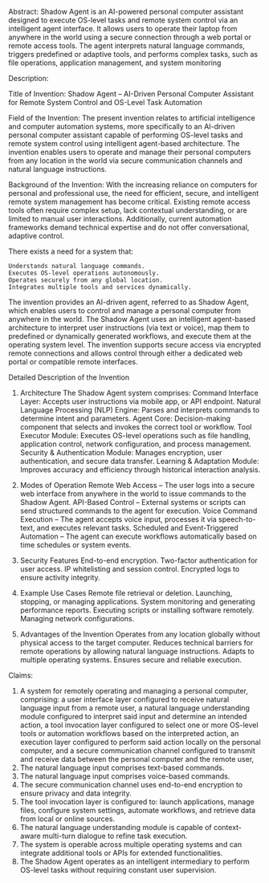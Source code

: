 
Abstract:
Shadow Agent is an AI-powered personal computer assistant designed to execute OS-level tasks and remote system control via an intelligent agent interface. It allows users to operate their laptop from anywhere in the world using a secure connection through a web portal or remote access tools. The agent interprets natural language commands, triggers predefined or adaptive tools, and performs complex tasks, such as file operations, application management, and system monitoring


Description:

Title of Invention:
Shadow Agent – AI-Driven Personal Computer Assistant for Remote System Control and OS-Level Task Automation

Field of the Invention:
The present invention relates to artificial intelligence and computer automation systems, more specifically to an AI-driven personal computer assistant capable of performing OS-level tasks and remote system control using intelligent agent-based architecture. The invention enables users to operate and manage their personal computers from any location in the world via secure communication channels and natural language instructions.

Background of the Invention:
With the increasing reliance on computers for personal and professional use, the need for efficient, secure, and intelligent remote system management has become critical. Existing remote access tools often require complex setup, lack contextual understanding, or are limited to manual user interactions.
Additionally, current automation frameworks demand technical expertise and do not offer conversational, adaptive control.

There exists a need for a system that:

	Understands natural language commands.
	Executes OS-level operations autonomously.
	Operates securely from any global location.
	Integrates multiple tools and services dynamically.

The invention provides an AI-driven agent, referred to as Shadow Agent, which enables users to control and manage a personal computer from anywhere in the world. The Shadow Agent uses an intelligent agent-based architecture to interpret user instructions (via text or voice), map them to predefined or dynamically generated workflows, and execute them at the operating system level.
The invention supports secure access via encrypted remote connections and allows control through either a dedicated web portal or compatible remote interfaces.

Detailed Description of the Invention
1. Architecture
	The Shadow Agent system comprises:
	Command Interface Layer: Accepts user instructions via  mobile app, or API endpoint.
	Natural Language Processing (NLP) Engine: Parses and interprets commands to determine intent and parameters.
	Agent Core: Decision-making component that selects and invokes the correct tool or workflow.
	Tool Executor Module: Executes OS-level operations such as file handling, application control, network configuration, and process 	management.
	Security & Authentication Module: Manages encryption, user authentication, and secure data transfer.
	Learning & Adaptation Module: Improves accuracy and efficiency through historical interaction analysis.

2. Modes of Operation
	Remote Web Access – The user logs into a secure web interface from anywhere in the world to issue commands to the Shadow Agent.
	API-Based Control – External systems or scripts can send structured commands to the agent for execution.
	Voice Command Execution – The agent accepts voice input, processes it via speech-to-text, and executes relevant tasks.
	Scheduled and Event-Triggered Automation – The agent can execute workflows automatically based on time schedules or system events.

3. Security Features
	End-to-end encryption.
	Two-factor authentication for user access.
	IP whitelisting and session control.
	Encrypted logs to ensure activity integrity.

4. Example Use Cases
	Remote file retrieval or deletion.
	Launching, stopping, or managing applications.
	System monitoring and generating performance reports.
	Executing scripts or installing software remotely.
	Managing network configurations.

5. Advantages of the Invention
	Operates from any location globally without physical access to the target computer.
	Reduces technical barriers for remote operations by allowing natural language instructions.
	Adapts to multiple operating systems.
	Ensures secure and reliable execution.

Claims:
1. A system for remotely operating and managing a personal computer, comprising:
	a user interface layer configured to receive natural language input from a remote user,
	a natural language understanding module configured to interpret said input and determine an intended action,
	a tool invocation layer configured to select one or more OS-level tools or automation workflows based on the interpreted action,
	an execution layer configured to perform said action locally on the personal computer, and
	a secure communication channel configured to transmit and receive data between the personal computer and the remote user,
2. The natural language input comprises text-based commands.
3. The natural language input comprises voice-based commands.
4. The secure communication channel uses end-to-end encryption to ensure privacy and data integrity.
5. The tool invocation layer is configured to:
	launch applications,
	manage files,
	configure system settings,
	automate workflows, and
	retrieve data from local or online sources.
6. The natural language understanding module is capable of context-aware multi-turn dialogue to refine task execution.
7. The system is operable across multiple operating systems and can integrate additional tools or APIs for extended functionalities.
8. The Shadow Agent operates as an intelligent intermediary to perform OS-level tasks without requiring constant user supervision.
